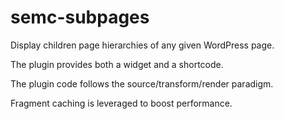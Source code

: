 semc-subpages
=============

Display children page hierarchies of any given WordPress page.

The plugin provides both a widget and a shortcode.

The plugin code follows the source/transform/render paradigm.

Fragment caching is leveraged to boost performance.
